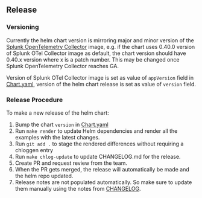 ## Release

### Versioning

Currently the helm chart version is mirroring major and minor version of the [Splunk OpenTelemetry
Collector](https://github.com/signalfx/splunk-otel-collector) image, e.g. if the chart uses 0.40.0 version of
Splunk OTel Collector image as default, the chart version should have 0.40.x version where x is a patch number.
This may be changed once Splunk OpenTelemetry Collector reaches GA.

Version of Splunk OTel Collector image is set as value of `appVersion` field in
[Chart.yaml](helm-charts/splunk-otel-collector/Chart.yaml), version of the helm chart release is set as value
of `version` field.

### Release Procedure

To make a new release of the helm chart:
1. Bump the chart `version` in [Chart.yaml](helm-charts/splunk-otel-collector/Chart.yaml)
1. Run `make render` to update Helm dependencies and render all the examples with the latest changes.
1. Run `git add .` to stage the rendered differences without requiring a chloggen entry
1. Run `make chlog-update` to update CHANGELOG.md for the release.
1. Create PR and request review from the team.
1. When the PR gets merged, the release will automatically be made and the helm repo updated.
1. Release notes are not populated automatically. So make sure to update them manually using the notes from [CHANGELOG](./CHANGELOG.md).
